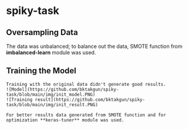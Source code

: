 # spiky-task

## Oversampling Data

The data was unbalanced; to balance out the data, SMOTE function from **imbalanced-learn** module was used.

## Training the Model

    Training with the original data didn't generate good results. 
    ![Model](https://github.com/bktakgun/spiky-task/blob/main/img/init_model.PNG)
    ![Training result](https://github.com/bktakgun/spiky-task/blob/main/img/init_result.PNG)

    For better results data generated from SMOTE function and for optimization **keras-tuner** module was used.
